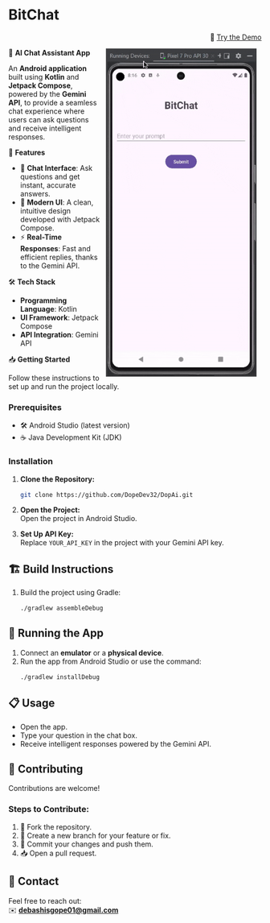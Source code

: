 # BitChat

<p align="right">🌟 <a href="https://appetize.io/app/b_asoy3h3r3k4dgojrdqujetjkni" target="_blank">Try the Demo</a></p>


<a href="https://appetize.io/app/b_asoy3h3r3k4dgojrdqujetjkni">
<img src="media/bitchatApp.gif" 
width="300" hspace="10" align="right">
</a>


🤖 **AI Chat Assistant App** 

An **Android application** built using **Kotlin** and **Jetpack Compose**, powered by the **Gemini API**, to provide a seamless chat experience where users can ask questions and receive intelligent responses.


 🚀 **Features**  

* 💬 **Chat Interface**: Ask questions and get instant, accurate answers.  
* 🎨 **Modern UI**: A clean, intuitive design developed with Jetpack Compose.  
* ⚡ **Real-Time Responses**: Fast and efficient replies, thanks to the Gemini API.  



 🛠️ **Tech Stack**  

* **Programming Language**: Kotlin  
* **UI Framework**: Jetpack Compose  
* **API Integration**: Gemini API  



 📥 **Getting Started**  

Follow these instructions to set up and run the project locally.  

### **Prerequisites**  
* 🛠️ Android Studio (latest version)  
* ☕ Java Development Kit (JDK)  

### **Installation**  
1. **Clone the Repository:**  
   ```bash  
   git clone https://github.com/DopeDev32/DopAi.git
   ```  
2. **Open the Project:**  
   Open the project in Android Studio.  

3. **Set Up API Key:**  
   Replace `YOUR_API_KEY` in the project with your Gemini API key.  


## 🏗️ **Build Instructions**  

1. Build the project using Gradle:  
   ```bash  
   ./gradlew assembleDebug  
   ```  



## 📱 **Running the App**  

1. Connect an **emulator** or a **physical device**.  
2. Run the app from Android Studio or use the command:  
   ```bash  
   ./gradlew installDebug  
   ```  



## 📋 **Usage**  

* Open the app.  
* Type your question in the chat box.  
* Receive intelligent responses powered by the Gemini API.  


<!--
## 📸 **Screenshots**  

[Include relevant screenshots or GIFs demonstrating the app’s features.]  
-->


## 🤝 **Contributing**  

Contributions are welcome!  

### **Steps to Contribute:**  
1. 🍴 Fork the repository.  
2. 🌿 Create a new branch for your feature or fix.  
3. 🔄 Commit your changes and push them.  
4. 📥 Open a pull request.  



## 📧 **Contact**  

 Feel free to reach out:  
✉️ **debashisgope01@gmail.com**  








